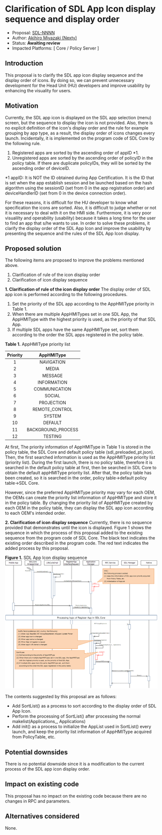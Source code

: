 # Clarification of SDL App Icon display sequence and display order

* Proposal: [SDL-NNNN](NNNN-Clarification-of-SDL-App-Icon-display-sequence-and-display-order.md)
* Author: [Akihiro Miyazaki (Nexty)](https://github.com/Akihiro-Miyazaki)
* Status: **Awaiting review**
* Impacted Platforms: [ Core / Policy Server ]

## Introduction

This proposal is to clarify the SDL app icon display sequence and the display order of icons. By doing so, we can prevent unnecessary development for the Head Unit (HU) developers and improve usability by enhancing the visuality for users.

## Motivation

Currently, the SDL app icon is displayed on the SDL app selection (menu) screen, but the sequence to display the icon is not provided. Also, there is no explicit definition of the icon's display order and the rule for example grouping by app type, as a result, the display order of icons changes every launch. Incidentally, it is implemented on the program code of SDL Core by the following rule.

 1. Registered apps are sorted by the ascending order of appID *1.
 2. Unregistered apps are sorted by the ascending order of policyID in the policy table. If there are duplicate policyIDs, they will be sorted by the ascending order of deviceID.

*1 appID: It is NOT the ID obtained during App Certification. It is the ID that is set when the app establish session and be launched based on the hash algorithm using the sessionID (set from 0 in the app registration order) and deviceHandlerID (set from 0 in the device connection order).

For these reasons, it is difficult for the HU developer to know what specification the icons are sorted. Also, it is difficult to judge whether or not it is necessary to deal with it on the HMI side. Furthermore, it is very poor visualilty and operability (usability) because it takes a long time for the user to find an app that s/he wants to use. In order to solve these problems, it clarify the display order of the SDL App Icon and improve the usability by presenting the sequence and the rules of the SDL App Icon display.

## Proposed solution

The following items are proposed to improve the problems mentioned above.
 1. Clarification of rule of the icon display order
 2. Clarification of icon display sequence

<b>1. Clarification of rule of the icon display order</b>
The display order of SDL app icon is performed according to the following procedures.

 1. Set the priority of the SDL app according to the AppHMIType priority in Table 1.
 2. When there are multiple AppHMITypes set in one SDL App, the AppHMIType with the highest priority is used, as the priority of that SDL App.
 3. If multiple SDL apps have the same AppHMIType set, sort them according to the order the SDL apps registered in the policy table.

<b>Table 1.</b> AppHMIType priority list

| Priority | AppHMIType |
|:-:|:-:|
| 1 | NAVIGATION |
| 2 | MEDIA |
| 3 | MESSAGE |
| 4 | INFORMATION |
| 5 | COMMUNICATION |
| 6 | SOCIAL |
| 7 | PROJECTION |
| 8 | REMOTE_CONTROL |
| 9 | SYSTEM |
| 10 | DEFAULT |
| 11 | BACKGROUND_PROCESS |
| 12 | TESTING |

At first, The priority information of AppHMIType in Table 1 is stored in the policy table, the SDL Core and default policy table (sdl_preloaded_pt.json). Then, the first searched information is used as the AppHMIType priority list (priority list). During the first launch, there is no policy table, therefore it is searched in the default policy table at first, then be searched in SDL Core to obtain the default appHMIType priority list. After that, the policy table has been created, so it is searched in the order, policy table->default policy table->SDL Core.

However, since the preferred AppHMIType priority may vary for each OEM, the OEMs can create the priority list information of AppHMIType and store it in the policy table. By changing the priority list of AppHMIType created by each OEM in the policy table, they can display the SDL app icon according to each OEM's intended order.

<b>2. Clarification of icon display sequence</b>
Currently, there is no sequence provided that demonstrates until the icon is displayed. Figure 1 shows the sequence in which the process of this proposal added to the existing sequence from the program code of SDL Core. The black text indicates the existing order described in the program code. The red text indicates the added process by this proposal.

<b>Figure 1.</b> SDL App Icon display sequence
![Figure1_SDL_App_Icon_display_sequence.PNG](../assets/proposals/NNNN-Clarification-of-SDL-App-Icon-display-sequence-and-display-order/Figure1_SDL_App_Icon_display_sequence.PNG)

The contents suggested by this proposal are as follows:
- Add SortList() as a process to sort according to the display order of SDL App Icon.
- Perform the processing of SortList() after processing the normal makelist(Applications_, Applications)
- Add init() as a process to initialize the AppList used in SortList() every launch, and keep the priority list information of AppHMIType acquired from PolicyTable, etc.

## Potential downsides

There is no potential downside since it is a modification to the current process of the SDL app icon display order.

## Impact on existing code

This proposal has no impact on the existing code because there are no changes in RPC and parameters.

## Alternatives considered

None.
